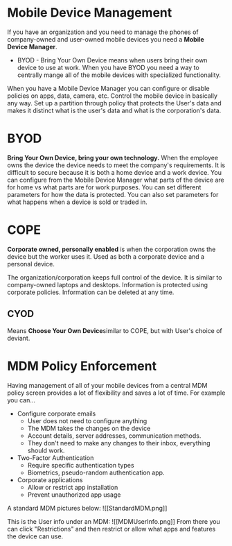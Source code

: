 # Mobile Device Management
If you have an organization and you need to manage the phones of company-owned and user-owned mobile devices you need a **Mobile Device Manager**.
- BYOD - Bring Your Own Device means when users bring their own device to use at work.
When you have BYOD you need a way to centrally mange all of the mobile devices with specialized functionality.

When you have a Mobile Device Manager you can configure or disable policies on apps, data, camera, etc.  Control the mobile device in basically any way. Set up a partition through policy that protects the User's data and makes it distinct what is the user's data and what is the corporation's data.

# BYOD 
**Bring Your Own Device, bring your own technology.** When the employee owns the device the device needs to meet the company's requirements. It is difficult to secure because it is both a home device and a work device. You can configure from the Mobile Device Manager what parts of the device are for home vs what parts are for work purposes. You can set different parameters for how the data is protected. You can also set parameters for what happens when a device is sold or traded in.

# COPE
**Corporate owned, personally enabled** is when the corporation owns the device but the worker uses it. Used as both a corporate device and a personal device.

The organization/corporation keeps full control of the device. It is similar to company-owned laptops and desktops. Information is protected using corporate policies. Information can be deleted at any time.

## CYOD
Means **Choose Your Own Device**similar to COPE, but with User's choice of deviant.

# MDM Policy Enforcement
Having management of all of your mobile devices from a central MDM policy screen provides a lot of flexibility and saves a lot of time. For example you can...
- Configure corporate emails
	- User does not need to configure anything
	- The MDM takes the changes on the device
	- Account details, server addresses, communication methods.
	- They don't need to make any changes to their inbox, everything should work.
- Two-Factor Authentication
	- Require specific authentication types
	- Biometrics, pseudo-random authentication app.
- Corporate applications
	- Allow or restrict app installation
	- Prevent unauthorized app usage

A standard MDM pictures below:
![[StandardMDM.png]]

This is the User info under an MDM:
![[MDMUserInfo.png]]
From there you can click "Restrictions" and then restrict or allow what apps and features the device can use.

